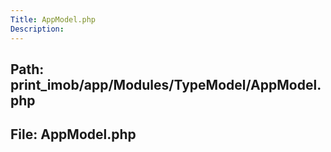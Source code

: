 ```yaml
---
Title: AppModel.php
Description:
---
```


## Path: print_imob/app/Modules/TypeModel/AppModel.php
## File: AppModel.php
